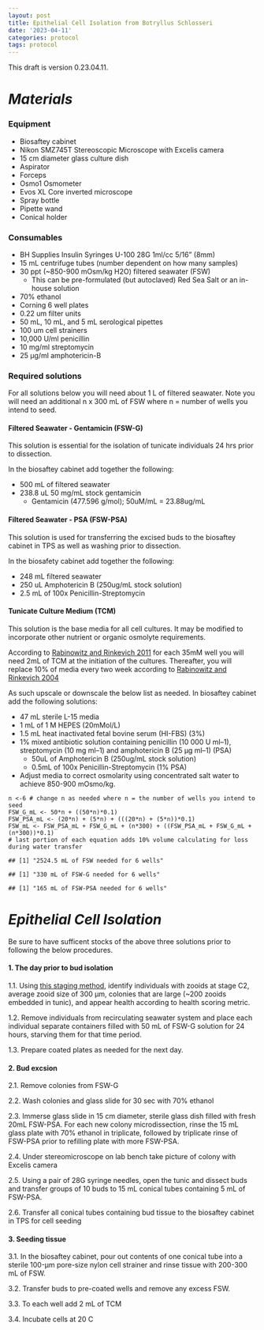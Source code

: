 ```yaml
---
layout: post
title: Epithelial Cell Isolation from Botryllus Schlosseri
date: '2023-04-11'
categories: protocol
tags: protocol
---
```


This draft is version 0.23.04.11.

# *Materials*

### Equipment

-   Biosaftey cabinet
-   Nikon SMZ745T Stereoscopic Microscope with Excelis camera
-   15 cm diameter glass culture dish
-   Aspirator
-   Forceps
-   Osmo1 Osmometer
-   Evos XL Core inverted microscope
-   Spray bottle
-   Pipette wand
-   Conical holder

### Consumables

-   BH Supplies Insulin Syringes U-100 28G 1ml/cc 5/16” (8mm)
-   15 mL centrifuge tubes (number dependent on how many samples)
-   30 ppt (~850-900 mOsm/kg H2O) filtered seawater (FSW)
    -   This can be pre-formulated (but autoclaved) Red Sea Salt or an
        in-house solution
-   70% ethanol
-   Corning 6 well plates
-   0.22 um filter units
-   50 mL, 10 mL, and 5 mL serological pipettes
-   100 um cell strainers
-   10,000 U/ml penicillin
-   10 mg/ml streptomycin
-   25 μg/ml amphotericin-B

### Required solutions

For all solutions below you will need about 1 L of filtered seawater.
Note you will need an additional n x 300 mL of FSW where n = number of
wells you intend to seed.

#### Filtered Seawater - Gentamicin (FSW-G)

This solution is essential for the isolation of tunicate individuals 24
hrs prior to dissection.

In the biosaftey cabinet add together the following:

-   500 mL of filtered seawater
-   238.8 uL 50 mg/mL stock gentamicin
    -   Gentamicin (477.596 g/mol); 50uM/mL = 23.88ug/mL

#### Filtered Seawater - PSA (FSW-PSA)

This solution is used for transferring the excised buds to the biosaftey
cabinet in TPS as well as washing prior to dissection.

In the biosafety cabinet add together the following:

-   248 mL filtered seawater
-   250 uL Amphotericin B (250ug/mL stock solution)
-   2.5 mL of 100x Penicillin-Streptomycin

#### Tunicate Culture Medium (TCM)

This solution is the base media for all cell cultures. It may be
modified to incorporate other nutrient or organic osmolyte requirements.

According to [Rabinowitz and Rinkevich
2011](https://link.springer.com/article/10.1007/s11626-010-9357-4) for
each 35mM well you will need 2mL of TCM at the initiation of the
cultures. Thereafter, you will replace 10% of media every two week
according to [Rabinowitz and Rinkevich
2004](https://pubmed.ncbi.nlm.nih.gov/15801159/)

As such upscale or downscale the below list as needed. In biosaftey
cabinet add the following solutions:

-   47 mL sterile L-15 media
-   1 mL of 1 M HEPES (20mMol/L)
-   1.5 mL heat inactivated fetal bovine serum (HI-FBS) (3%)
-   1% mixed antibiotic solution containing penicillin (10 000 U ml–1),
    streptomycin (10 mg ml–1) and amphotericin B (25 μg ml–1) (PSA)
    -   50uL of Amphotericin B (250ug/mL stock solution)
    -   0.5mL of 100x Penicillin-Streptomycin (1% PSA)
-   Adjust media to correct osmolarity using concentrated salt water to
    achieve 850-900 mOsmo/kg.

<!-- -->

    n <-6 # change n as needed where n = the number of wells you intend to seed
    FSW_G_mL <- 50*n + ((50*n)*0.1)
    FSW_PSA_mL <- (20*n) + (5*n) + (((20*n) + (5*n))*0.1)
    FSW_mL <- FSW_PSA_mL + FSW_G_mL + (n*300) + ((FSW_PSA_mL + FSW_G_mL + (n*300))*0.1) 
    # last portion of each equation adds 10% volume calculating for loss during water transfer

    ## [1] "2524.5 mL of FSW needed for 6 wells"

    ## [1] "330 mL of FSW-G needed for 6 wells"

    ## [1] "165 mL of FSW-PSA needed for 6 wells"

# *Epithelial Cell Isolation*

Be sure to have sufficent stocks of the above three solutions prior to
following the below procedures.

#### 1. The day prior to bud isolation

1.1. Using [this staging
method](https://valeste.github.io/2023-04-07-Devo-Bsc/), identify
individuals with zooids at stage C2, average zooid size of 300 μm,
colonies that are large (~200 zooids embedded in tunic), and appear
health according to health scoring metric.

1.2. Remove individuals from recirculating seawater system and place
each individual separate containers filled with 50 mL of FSW-G solution
for 24 hours, starving them for that time period.

1.3. Prepare coated plates as needed for the next day.

#### 2. Bud excsion

2.1. Remove colonies from FSW-G

2.2. Wash colonies and glass slide for 30 sec with 70% ethanol

2.3. Immerse glass slide in 15 cm diameter, sterile glass dish filled
with fresh 20mL FSW-PSA. For each new colony microdissection, rinse the
15 mL glass plate with 70% ethanol in triplicate, followed by triplicate
rinse of FSW-PSA prior to refilling plate with more FSW-PSA.

2.4. Under stereomicroscope on lab bench take picture of colony with
Excelis camera

2.5. Using a pair of 28G syringe needles, open the tunic and dissect
buds and transfer groups of 10 buds to 15 mL conical tubes containing 5
mL of FSW-PSA.

2.6. Transfer all conical tubes containing bud tissue to the biosaftey
cabinet in TPS for cell seeding

#### 3. Seeding tissue

3.1. In the biosaftey cabinet, pour out contents of one conical tube
into a sterile 100-μm pore-size nylon cell strainer and rinse tissue
with 200-300 mL of FSW.

3.2. Transfer buds to pre-coated wells and remove any excess FSW.

3.3. To each well add 2 mL of TCM

3.4. Incubate cells at 20 C
